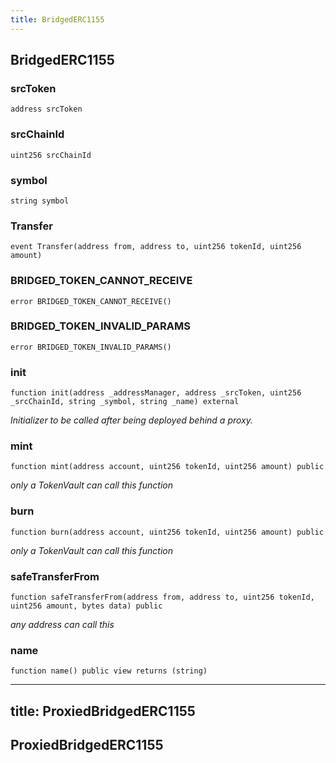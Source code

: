 ```yaml
---
title: BridgedERC1155
---
```


## BridgedERC1155

### srcToken

```solidity
address srcToken
```

### srcChainId

```solidity
uint256 srcChainId
```

### symbol

```solidity
string symbol
```

### Transfer

```solidity
event Transfer(address from, address to, uint256 tokenId, uint256 amount)
```

### BRIDGED_TOKEN_CANNOT_RECEIVE

```solidity
error BRIDGED_TOKEN_CANNOT_RECEIVE()
```

### BRIDGED_TOKEN_INVALID_PARAMS

```solidity
error BRIDGED_TOKEN_INVALID_PARAMS()
```

### init

```solidity
function init(address _addressManager, address _srcToken, uint256 _srcChainId, string _symbol, string _name) external
```

_Initializer to be called after being deployed behind a proxy._

### mint

```solidity
function mint(address account, uint256 tokenId, uint256 amount) public
```

_only a TokenVault can call this function_

### burn

```solidity
function burn(address account, uint256 tokenId, uint256 amount) public
```

_only a TokenVault can call this function_

### safeTransferFrom

```solidity
function safeTransferFrom(address from, address to, uint256 tokenId, uint256 amount, bytes data) public
```

_any address can call this_

### name

```solidity
function name() public view returns (string)
```

---

## title: ProxiedBridgedERC1155

## ProxiedBridgedERC1155

